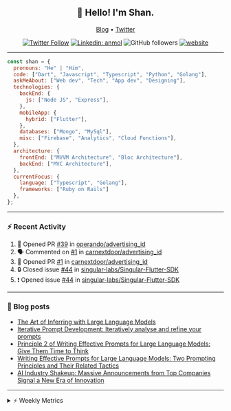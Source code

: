 <h2 align="center">👋 Hello! I'm Shan.</h2>
<p align="center">
  <a href="https://medium.com/feed/@shan-shaji">Blog</a> •
  <a href="https://twitter.com/intent/follow?screen_name=shan__shaji">Twitter</a>
</p>

<p align="center"><a href="https://twitter.com/intent/follow?screen_name=shan__shaji"><img src="https://img.shields.io/twitter/follow/shan__shaji?style=flat" alt="Twitter Follow"></a>
<a href="https://www.linkedin.com/in/shan-shaji/"><img src="https://img.shields.io/badge/shan-shaji?style=flat-square&amp;logo=Linkedin&amp;logoColor=white&amp;link=https://www.linkedin.com/in/shan-shaji/" alt="Linkedin: anmol"></a>
<img src="https://img.shields.io/github/followers/shan-shaji?label=Follow&amp;style=social" alt="GitHub followers">
<a href="http://shan-shaji.github.io/"><img src="https://img.shields.io/badge/Website-46a2f1.svg?&amp;style=flat-square&amp;logo=Google-Chrome&amp;logoColor=white&amp;link=http://shan-shaji.github.io/" alt="website"></a></p>

<hr>

```javascript
const shan = {
  pronouns: "He" | "Him",
  code: ["Dart", "Javascript", "Typescript", "Python", "Golang"],
  askMeAbout: ["Web dev", "Tech", "App dev", "Designing"],
  technologies: {
    backEnd: {
      js: ["Node JS", "Express"],
    },
    mobileApp: {
      hybrid: ["Flutter"],
    },
    databases: ["Mongo", "MySql"],
    misc: ["Firebase", "Analytics", "Cloud Functions"],
  },
  architecture: {
    frontEnd: ["MVVM Architecture", "Bloc Architecture"],
    backEnd: ["MVC Architecture"],
  },
  currentFocus: {
    language: ["Typescript", "Golang"],
    frameworks: ["Ruby on Rails"]
  },
};
```

---

### ⚡ Recent Activity

<!--START_SECTION:activity-->
1. 💪 Opened PR [#39](https://github.com/operando/advertising_id/pull/39) in [operando/advertising_id](https://github.com/operando/advertising_id)
2. 🗣 Commented on [#1](https://github.com/carnextdoor/advertising_id/pull/1#issuecomment-1839378002) in [carnextdoor/advertising_id](https://github.com/carnextdoor/advertising_id)
3. 💪 Opened PR [#1](https://github.com/carnextdoor/advertising_id/pull/1) in [carnextdoor/advertising_id](https://github.com/carnextdoor/advertising_id)
4. 🔒 Closed issue [#44](https://github.com/singular-labs/Singular-Flutter-SDK/issues/44) in [singular-labs/Singular-Flutter-SDK](https://github.com/singular-labs/Singular-Flutter-SDK)
5. ❗ Opened issue [#44](https://github.com/singular-labs/Singular-Flutter-SDK/issues/44) in [singular-labs/Singular-Flutter-SDK](https://github.com/singular-labs/Singular-Flutter-SDK)
<!--END_SECTION:activity-->

---

### 📕 Blog posts

<!-- BLOG-POST-LIST:START -->
- [The Art of Inferring with Large Language Models](https://dev.to/arkroot/the-art-of-inferring-with-large-language-models-243m)
- [Iterative Prompt Development: Iteratively analyse and refine your prompts](https://dev.to/arkroot/iterative-prompt-development-iteratively-analyse-and-refine-your-prompts-3ibl)
- [Principle 2 of Writing Effective Prompts for Large Language Models: Give Them Time to Think](https://dev.to/arkroot/principle-2-of-writing-effective-prompts-for-large-language-models-give-them-time-to-think-25j3)
- [Writing Effective Prompts for Large Language Models: Two Prompting Principles and Their Related Tactics](https://dev.to/arkroot/writing-effective-prompts-for-large-language-models-two-prompting-principles-and-their-related-tactics-151a)
- [AI Industry Shakeup: Massive Announcements from Top Companies Signal a New Era of Innovation](https://dev.to/shanshaji/ai-industry-shakeup-massive-announcements-from-top-companies-signal-a-new-era-of-innovation-pj7)
<!-- BLOG-POST-LIST:END -->

<hr>
<details>
    <summary>⚡ Weekly Metrics</summary>
    <p>
    
<!--START_SECTION:waka-->
![Code Time](http://img.shields.io/badge/Code%20Time-2%2C761%20hrs-blue)

![Profile Views](http://img.shields.io/badge/Profile%20Views-0-blue)

**🐱 My GitHub Data** 

> 📦 ? Used in GitHub's Storage 
 > 
> 🏆 685 Contributions in the Year 2023
 > 
> 💼 Opted to Hire
 > 
> 📜 128 Public Repositories 
 > 
> 🔑 0 Private Repositories 
 > 
**I'm a Night 🦉** 

```text
🌞 Morning                8600 commits        ████░░░░░░░░░░░░░░░░░░░░░   17.14 % 
🌆 Daytime                15301 commits       ████████░░░░░░░░░░░░░░░░░   30.50 % 
🌃 Evening                19556 commits       ██████████░░░░░░░░░░░░░░░   38.98 % 
🌙 Night                  6713 commits        ███░░░░░░░░░░░░░░░░░░░░░░   13.38 % 
```
📅 **I'm Most Productive on Friday** 

```text
Monday                   8729 commits        ████░░░░░░░░░░░░░░░░░░░░░   17.40 % 
Tuesday                  8756 commits        ████░░░░░░░░░░░░░░░░░░░░░   17.45 % 
Wednesday                6480 commits        ███░░░░░░░░░░░░░░░░░░░░░░   12.92 % 
Thursday                 9252 commits        █████░░░░░░░░░░░░░░░░░░░░   18.44 % 
Friday                   9611 commits        █████░░░░░░░░░░░░░░░░░░░░   19.16 % 
Saturday                 3687 commits        ██░░░░░░░░░░░░░░░░░░░░░░░   07.35 % 
Sunday                   3655 commits        ██░░░░░░░░░░░░░░░░░░░░░░░   07.29 % 
```


📊 **This Week I Spent My Time On** 

```text
🕑︎ Time Zone: Asia/Kolkata

💬 Programming Languages: 
JavaScript               2 mins              █████████████████████████   100.00 % 

🔥 Editors: 
VS Code                  2 mins              █████████████████████████   100.00 % 

🐱‍💻 Projects: 
firebase                 2 mins              █████████████████████████   100.00 % 

💻 Operating System: 
Mac                      2 mins              █████████████████████████   100.00 % 
```

**I Mostly Code in Dart** 

```text
Dart                     55 repos            ████████████░░░░░░░░░░░░░   47.83 % 
Python                   6 repos             █░░░░░░░░░░░░░░░░░░░░░░░░   05.22 % 
TypeScript               5 repos             █░░░░░░░░░░░░░░░░░░░░░░░░   04.35 % 
C++                      3 repos             █░░░░░░░░░░░░░░░░░░░░░░░░   02.61 % 
Shell                    1 repo              ░░░░░░░░░░░░░░░░░░░░░░░░░   00.87 % 
```




 Last Updated on 15/12/2023 18:54:59 UTC
<!--END_SECTION:waka-->

</p>
 </details>
